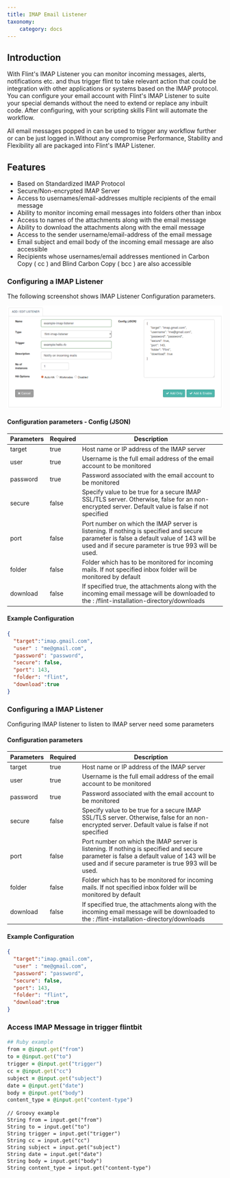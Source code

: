 ```yaml
---
title: IMAP Email Listener
taxonomy:
    category: docs
---
```


## Introduction
With Flint's IMAP Listener you can monitor incoming messages, alerts, notifications etc. and thus trigger flint to take relevant action that could be integration with other applications or systems based on the IMAP protocol. You can configure your email account with Flint's IMAP Listener to suite your special demands without the need to extend or replace any inbuilt code. After configuring, with your scripting skills Flint will automate the workflow.

All email messages popped in can be used to trigger any workflow further or can be just logged in.Without any compromise Performance, Stability and Flexibility all are packaged into Flint's IMAP Listener.


## Features
* Based on Standardized IMAP Protocol
* Secure/Non-encrypted IMAP Server
* Access to usernames/email-addresses multiple recipients of the email message
* Ability to monitor incoming email messages into folders other than inbox
* Access to names of the attachments along with the email message
* Ability to download the attachments along with the email message
* Access to the sender username/email-address of the email message
* Email subject and email body of the incoming email message are also accessible
* Recipients whose usernames/email addresses mentioned in Carbon Copy ( cc ) and Blind Carbon Copy ( bcc ) are also accessible


### Configuring a IMAP Listener

The following screenshot shows IMAP Listener Configuration parameters.

![IMAP](imap_listener.png)

#### Configuration parameters - Config (JSON)

| Parameters | Required | Description |
| ------| ------ | ----------- |
| target   |true| Host name or IP address of the IMAP server |
| user | true	| Username is the full email address of the email account to be monitored |
| password    | true | Password associated with the email account to be monitored |
| secure    | false | Specify value to be true for a secure IMAP SSL/TLS server. Otherwise, false for an non-encrypted server. Default value is false if not specified |
| port   | false | Port number on which the IMAP server is listening. If nothing is specified and secure parameter is false a default value of 143 will be used and if secure parameter is true 993 will be used. |
| folder | false	| Folder which has to be monitored for incoming mails. If not specified inbox folder will be monitored by default |
| download  | false | If specified true, the attachments along with the incoming email message will be downloaded to the : /flint-installation-directory/downloads |

#### Example Configuration
``` json
{
  "target":"imap.gmail.com",
  "user" : "me@gmail.com",
  "password": "password",
  "secure": false,
  "port": 143,
  "folder": "flint",
  "download":true
}
```

### Configuring a IMAP Listener
Configuring IMAP listener to listen to IMAP server need some parameters

#### Configuration parameters

| Parameters | Required | Description |
| ------| ------ | ----------- |
| target   |true| Host name or IP address of the IMAP server |
| user | true	| Username is the full email address of the email account to be monitored |
| password    | true | Password associated with the email account to be monitored |
| secure    | false | Specify value to be true for a secure IMAP SSL/TLS server. Otherwise, false for an non-encrypted server. Default value is false if not specified |
| port   | false | Port number on which the IMAP server is listening. If nothing is specified and secure parameter is false a default value of 143 will be used and if secure parameter is true 993 will be used. |
| folder | false	| Folder which has to be monitored for incoming mails. If not specified inbox folder will be monitored by default |
| download  | false | If specified true, the attachments along with the incoming email message will be downloaded to the : /flint-installation-directory/downloads |

#### Example Configuration

``` json
{
  "target":"imap.gmail.com",
  "user" : "me@gmail.com",
  "password": "password",
  "secure": false,
  "port": 143,
  "folder": "flint",
  "download":true
}
```

### Access IMAP Message in trigger flintbit

``` ruby
## Ruby example
from = @input.get("from")
to = @input.get("to")
trigger = @input.get("trigger")
cc = @input.get("cc")
subject = @input.get("subject")
date = @input.get("date")
body = @input.get("body")
content_type = @input.get("content-type")
```

```
// Groovy example
String from = input.get("from")
String to = input.get("to")
String trigger = input.get("trigger")
String cc = input.get("cc")
String subject = input.get("subject")
String date = input.get("date")
String body = input.get("body")
String content_type = input.get("content-type")
```
